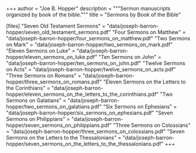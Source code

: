 +++
author = "Joe B. Hopper"
description = """Sermon manuscripts organized by book of the bible."""
title = "Sermons by Book of the Bible"

[files]
"Seven Old Testament Sermons" = "data/joseph-barron-hopper/seven_old_testament_sermons.pdf"
"Four Sermons on Matthew" = "data/joseph-barron-hopper/four_sermons_on_matthew.pdf"
"Two Sermons on Mark" = "data/joseph-barron-hopper/two_sermons_on_mark.pdf"
"Eleven Sermons on Luke" = "data/joseph-barron-hopper/eleven_sermons_on_luke.pdf"
"Ten Sermons on John" = "data/joseph-barron-hopper/ten_sermons_on_john.pdf"
"Twelve Sermons on Acts" = "data/joseph-barron-hopper/twelve_sermons_on_acts.pdf"
"Three Sermons on Romans" = "data/joseph-barron-hopper/three_sermons_on_romans.pdf"
"Eleven Sermons on the Letters to the Corinthians" = "data/joseph-barron-hopper/eleven_sermons_on_the_letters_to_the_corinthians.pdf"
"Two Sermons on Galatians" = "data/joseph-barron-hopper/two_sermons_on_galatians.pdf"
"Six Sermons on Ephesians" = "data/joseph-barron-hopper/six_sermons_on_ephesians.pdf"
"Seven Sermons on Philippians" = "data/joseph-barron-hopper/seven_sermons_on_philippians.pdf"
"Three Sermons on Colossians" = "data/joseph-barron-hopper/three_sermons_on_colossians.pdf"
"Seven Sermons on the Letters to the Thessalonians" = "data/joseph-barron-hopper/seven_sermons_on_the_letters_to_the_thessalonians.pdf"
+++



